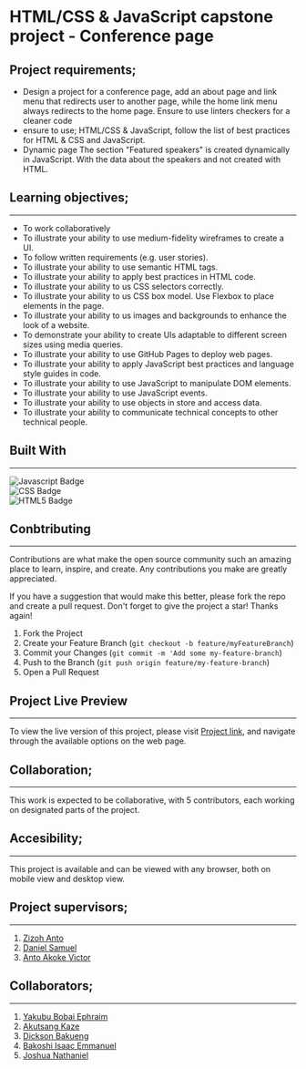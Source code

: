 # HTML/CSS & JavaScript capstone project - Conference page
 ##  Project requirements;
  - Design  a project for a conference page, add an about page and link menu that redirects user to another page, while the home link menu always redirects to the home page. Ensure to use linters checkers for a cleaner code 
  -  ensure to use; HTML/CSS & JavaScript, follow the list of best practices for HTML & CSS
and JavaScript.
 - Dynamic page
The section "Featured speakers" is created dynamically in JavaScript.
 With the data about the speakers and not created with HTML.
 ## Learning objectives;
 ---
- To work collaboratively
- To illustrate your ability to use medium-fidelity wireframes to create a UI.
- To follow written requirements (e.g. user stories).
- To illustrate your ability to use semantic HTML tags.
- To illustrate your ability to apply best practices in HTML code.
- To illustrate your ability to us CSS selectors correctly.
- To illustrate your ability to us CSS box model.
 Use Flexbox to place elements in the page.
-  To illustrate your ability to us images and backgrounds to enhance the look of a website.
- To demonstrate your ability to create UIs adaptable to different screen sizes using media queries.
- To illustrate your ability to use GitHub Pages to deploy web pages.
- To illustrate your ability to apply JavaScript best practices and language style guides in code.
- To illustrate your ability to use JavaScript to manipulate DOM elements.
- To illustrate your ability to use JavaScript events.
- To illustrate your ability to use objects in store and access data.
- To illustrate your ability to communicate technical concepts to other technical people.

<h2 id = "built"><b>Built With</b></h2>

---
![Javascript Badge](https://img.shields.io/badge/JavaScript-F7DF1E?style=for-the-badge&logo=javascript&logoColor=black) <br>![CSS Badge](https://img.shields.io/badge/CSS3-1572B6?style=for-the-badge&logo=css3&logoColor=white) <br> ![HTML5 Badge](https://img.shields.io/badge/HTML5-E34F26?style=for-the-badge&logo=html5&logoColor=white)<br>

<h2 id = "contribution"><b>Conbtributing</b></h2>

---
Contributions are what make the open source community such an amazing place to learn, inspire, and create. Any contributions you make are greatly appreciated.

If you have a suggestion that would make this better, please fork the repo and create a pull request. Don't forget to give the project a star! Thanks again!

1. Fork the Project
2. Create your Feature Branch (`git checkout -b feature/myFeatureBranch`)
3. Commit your Changes (`git commit -m 'Add some my-feature-branch`)
4. Push to the Branch (`git push origin feature/my-feature-branch`)
5. Open a Pull Request

<h2 id = "contribution"><b>Project Live Preview</b></h2>

---
To view the live version of this project, please visit [Project link](https://phildeoner.github.io/Capstone-Project/), and navigate through the available options on the web page.

## Collaboration;
---
This work is expected to be collaborative, with 5 contributors, each working on designated parts of the project.
## Accesibility;
---
 This project is available and can be viewed with any browser, both on mobile view and desktop view.
 ## Project supervisors;
 ---
 1) [Zizoh Anto](https://github.com/zizoh)
 2) [Daniel Samuel](https://github.com/DanSam5K)
 3) [Anto Akoke Victor](https://github.com/antoHero)
 ## Collaborators;
 ---
 1) [Yakubu Bobai Ephraim](https://github.com/Phildeoner)
 2) [Akutsang Kaze](https://github.com/akuutsang)
 3) [Dickson Bakueng](https://github.com/BlaizDickson)
 4) [Bakoshi Isaac Emmanuel](https://github.com/Kadunapikin)
 5) [Joshua Nathaniel](https://github.com/Bazzy09)


